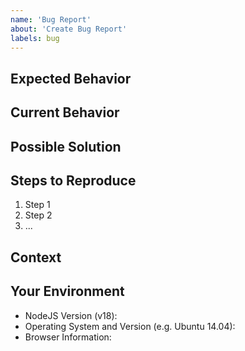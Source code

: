 ```yaml
---
name: 'Bug Report'
about: 'Create Bug Report'
labels: bug
---
```


<!--- Provide a general summary of the issue in the Title above -->

## Expected Behavior

<!--- Tell us what should happen -->

## Current Behavior

<!--- Tell us what happens instead of the expected behavior -->

## Possible Solution

<!--- Not obligatory, but suggest a fix/reason for the bug, -->
<!--- or ideas as to the implementation of the addition or change -->

## Steps to Reproduce

<!--- Provide a link to a live example, or an unambiguous set of steps to -->
<!--- reproduce this bug. Include code or configuration to reproduce, if relevant -->

1. Step 1
2. Step 2
3. ...

## Context

<!--- How has this issue affected you? What are you trying to accomplish? -->
<!--- Providing context (e.g. links to configuration settings, -->
<!--- stack trace or log data) helps us come up with a solution that is most useful in the real world -->

## Your Environment

<!--- Include as many relevant details about the environment you experienced the bug in -->

- NodeJS Version (v18):
- Operating System and Version (e.g. Ubuntu 14.04):
- Browser Information:
